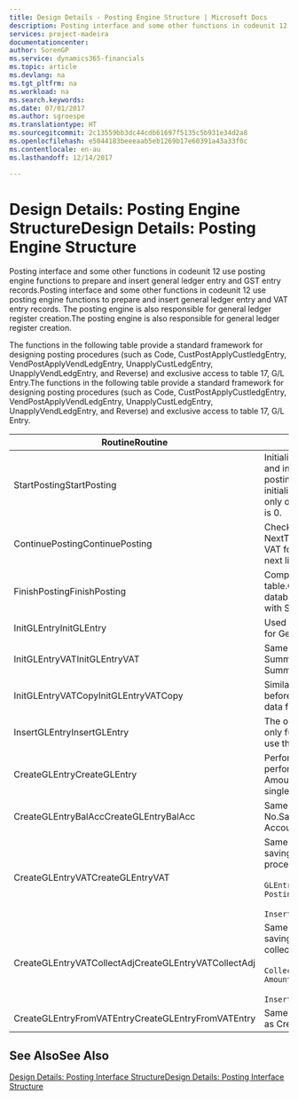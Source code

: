 ```yaml
---
title: Design Details - Posting Engine Structure | Microsoft Docs
description: Posting interface and some other functions in codeunit 12 use posting engine functions to prepare and insert general ledger entry and GST entry records. The posting engine is also responsible for general ledger register creation.
services: project-madeira
documentationcenter: 
author: SorenGP
ms.service: dynamics365-financials
ms.topic: article
ms.devlang: na
ms.tgt_pltfrm: na
ms.workload: na
ms.search.keywords: 
ms.date: 07/01/2017
ms.author: sgroespe
ms.translationtype: HT
ms.sourcegitcommit: 2c13559bb3dc44cdb61697f5135c5b931e34d2a8
ms.openlocfilehash: e5044183beeeaab5eb1269b17e60391a43a33f0c
ms.contentlocale: en-au
ms.lasthandoff: 12/14/2017

---
```

# <a name="design-details-posting-engine-structure"></a><span data-ttu-id="93b27-104">Design Details: Posting Engine Structure</span><span class="sxs-lookup"><span data-stu-id="93b27-104">Design Details: Posting Engine Structure</span></span>
<span data-ttu-id="93b27-105">Posting interface and some other functions in codeunit 12 use posting engine functions to prepare and insert general ledger entry and GST entry records.</span><span class="sxs-lookup"><span data-stu-id="93b27-105">Posting interface and some other functions in codeunit 12 use posting engine functions to prepare and insert general ledger entry and VAT entry records.</span></span> <span data-ttu-id="93b27-106">The posting engine is also responsible for general ledger register creation.</span><span class="sxs-lookup"><span data-stu-id="93b27-106">The posting engine is also responsible for general ledger register creation.</span></span>  
  
 <span data-ttu-id="93b27-107">The functions in the following table provide a standard framework for designing posting procedures (such as Code, CustPostApplyCustledgEntry, VendPostApplyVendLedgEntry, UnapplyCustLedgEntry, UnapplyVendLedgEntry, and Reverse) and exclusive access to table 17, G/L Entry.</span><span class="sxs-lookup"><span data-stu-id="93b27-107">The functions in the following table provide a standard framework for designing posting procedures (such as Code, CustPostApplyCustledgEntry, VendPostApplyVendLedgEntry, UnapplyCustLedgEntry, UnapplyVendLedgEntry, and Reverse) and exclusive access to table 17, G/L Entry.</span></span>  
  
|<span data-ttu-id="93b27-108">Routine</span><span class="sxs-lookup"><span data-stu-id="93b27-108">Routine</span></span>|<span data-ttu-id="93b27-109">Description</span><span class="sxs-lookup"><span data-stu-id="93b27-109">Description</span></span>|  
|-------------|---------------------------------------|  
|<span data-ttu-id="93b27-110">StartPosting</span><span class="sxs-lookup"><span data-stu-id="93b27-110">StartPosting</span></span>|<span data-ttu-id="93b27-111">Initialises posting buffer TempGLEntryBuf, locks G/L Entry and GST Entry tables, and initialises Accounting Period, G/L Register, and Exchange Rate.</span><span class="sxs-lookup"><span data-stu-id="93b27-111">Initializes posting buffer TempGLEntryBuf, locks G/L Entry and VAT Entry tables, and initializes Accounting Period, G/L Register, and Exchange Rate.</span></span> <span data-ttu-id="93b27-112">Should be called only once, then NextEntryNo is 0.</span><span class="sxs-lookup"><span data-stu-id="93b27-112">Should be called only once, then NextEntryNo is 0.</span></span>|  
|<span data-ttu-id="93b27-113">ContinuePosting</span><span class="sxs-lookup"><span data-stu-id="93b27-113">ContinuePosting</span></span>|<span data-ttu-id="93b27-114">Checks and posts unrealised GST for previous transaction increment NextTransactionNo and prepares post of next line.</span><span class="sxs-lookup"><span data-stu-id="93b27-114">Checks and posts unrealized VAT for previous transaction increment NextTransactionNo and prepares post of next line.</span></span>|  
|<span data-ttu-id="93b27-115">FinishPosting</span><span class="sxs-lookup"><span data-stu-id="93b27-115">FinishPosting</span></span>|<span data-ttu-id="93b27-116">Completes posting by inserting G/L entries from temporary buffer into database table.</span><span class="sxs-lookup"><span data-stu-id="93b27-116">Completes posting by inserting G/L entries from temporary buffer into database table.</span></span> <span data-ttu-id="93b27-117">Always used together with StartPosting.</span><span class="sxs-lookup"><span data-stu-id="93b27-117">Always used together with StartPosting.</span></span> <span data-ttu-id="93b27-118">Checks for inconsistencies.</span><span class="sxs-lookup"><span data-stu-id="93b27-118">Checks for inconsistencies.</span></span>|  
|<span data-ttu-id="93b27-119">InitGLEntry</span><span class="sxs-lookup"><span data-stu-id="93b27-119">InitGLEntry</span></span>|<span data-ttu-id="93b27-120">Used to initialise new G/L entry for Gen. Jnl Line.</span><span class="sxs-lookup"><span data-stu-id="93b27-120">Used to initialize new G/L entry for Gen. Jnl Line.</span></span> <span data-ttu-id="93b27-121">Returns GLEntry as parameter.</span><span class="sxs-lookup"><span data-stu-id="93b27-121">Returns GLEntry as parameter.</span></span>|  
|<span data-ttu-id="93b27-122">InitGLEntryVAT</span><span class="sxs-lookup"><span data-stu-id="93b27-122">InitGLEntryVAT</span></span>|<span data-ttu-id="93b27-123">Same as InitGLEntry, but also assigns Bal. Account No. and SummarizeVAT.</span><span class="sxs-lookup"><span data-stu-id="93b27-123">Same as InitGLEntry, but also assigns Bal. Account No. and SummarizeVAT.</span></span>|  
|<span data-ttu-id="93b27-124">InitGLEntryVATCopy</span><span class="sxs-lookup"><span data-stu-id="93b27-124">InitGLEntryVATCopy</span></span>|<span data-ttu-id="93b27-125">Similar to InitGLEntryGST, but also copies posting groups data from GST Entry before SummariseGST.</span><span class="sxs-lookup"><span data-stu-id="93b27-125">Similar to InitGLEntryVAT, but also copies posting groups data from VAT Entry before SummarizeVAT.</span></span>|  
|<span data-ttu-id="93b27-126">InsertGLEntry</span><span class="sxs-lookup"><span data-stu-id="93b27-126">InsertGLEntry</span></span>|<span data-ttu-id="93b27-127">The only function that inserts G/L entry into global TempGLEntryBuf table.</span><span class="sxs-lookup"><span data-stu-id="93b27-127">The only function that inserts G/L entry into global TempGLEntryBuf table.</span></span> <span data-ttu-id="93b27-128">Always use this function for insert.</span><span class="sxs-lookup"><span data-stu-id="93b27-128">Always use this function for insert.</span></span>|  
|<span data-ttu-id="93b27-129">CreateGLEntry</span><span class="sxs-lookup"><span data-stu-id="93b27-129">CreateGLEntry</span></span>|<span data-ttu-id="93b27-130">Performs an InitGLEntry, assigns Additional Currency Amount, and then performs InsertGLEntry.</span><span class="sxs-lookup"><span data-stu-id="93b27-130">Performs an InitGLEntry, assigns Additional Currency Amount, and then performs InsertGLEntry.</span></span> <span data-ttu-id="93b27-131">Replaces several lines of code with a single function call.</span><span class="sxs-lookup"><span data-stu-id="93b27-131">Replaces several lines of code with a single function call.</span></span>|  
|<span data-ttu-id="93b27-132">CreateGLEntryBalAcc</span><span class="sxs-lookup"><span data-stu-id="93b27-132">CreateGLEntryBalAcc</span></span>|<span data-ttu-id="93b27-133">Same as CreateGLEntry, but also assigns Bal. Account Type and Bal. Account No.</span><span class="sxs-lookup"><span data-stu-id="93b27-133">Same as CreateGLEntry, but also assigns Bal. Account Type and Bal. Account No.</span></span>|  
|<span data-ttu-id="93b27-134">CreateGLEntryVAT</span><span class="sxs-lookup"><span data-stu-id="93b27-134">CreateGLEntryVAT</span></span>|<span data-ttu-id="93b27-135">Same as CreateGLEntry, but with additional processing for posting groups and saving to temporary GST buffer:</span><span class="sxs-lookup"><span data-stu-id="93b27-135">Same as CreateGLEntry, but with additional processing for posting groups and saving to temporary VAT buffer:</span></span><br /><br /> `GLEntry.CopyPostingGroupsFromDtldCVBuf(DtldCVLedgEntryBuf,GenJnlLine."Gen. Posting Type");`<br /><br /> `InsertVATEntriesFromTemp(DtldCVLedgEntryBuf,GLEntry);`|  
|<span data-ttu-id="93b27-136">CreateGLEntryVATCollectAdj</span><span class="sxs-lookup"><span data-stu-id="93b27-136">CreateGLEntryVATCollectAdj</span></span>|<span data-ttu-id="93b27-137">Same as CreateGLEntry, but with additional collection of adjustments and saving to temporary GST buffer:</span><span class="sxs-lookup"><span data-stu-id="93b27-137">Same as CreateGLEntry, but with additional collection of adjustments and saving to temporary VAT buffer:</span></span><br /><br /> `CollectAdjustment(AdjAmount,GLEntry.Amount,GLEntry."Additional-Currency Amount",OriginalDateSet);`<br /><br /> `InsertVATEntriesFromTemp(DtldCVLedgEntryBuf,GLEntry);`|  
|<span data-ttu-id="93b27-138">CreateGLEntryFromVATEntry</span><span class="sxs-lookup"><span data-stu-id="93b27-138">CreateGLEntryFromVATEntry</span></span>|<span data-ttu-id="93b27-139">Same as CreateGLEntry, but also copies posting groups from GST entry.</span><span class="sxs-lookup"><span data-stu-id="93b27-139">Same as CreateGLEntry, but also copies posting groups from VAT entry.</span></span>|  
  
## <a name="see-also"></a><span data-ttu-id="93b27-140">See Also</span><span class="sxs-lookup"><span data-stu-id="93b27-140">See Also</span></span>  
 [<span data-ttu-id="93b27-141">Design Details: Posting Interface Structure</span><span class="sxs-lookup"><span data-stu-id="93b27-141">Design Details: Posting Interface Structure</span></span>](design-details-posting-interface-structure.md)

